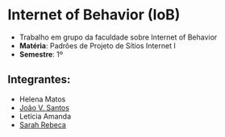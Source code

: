# Internet of Behavior (IoB)

- Trabalho em grupo da faculdade sobre Internet of Behavior
- **Matéria**: Padrões de Projeto de Sítios Internet I
- **Semestre**: 1º

## Integrantes:

- Helena Matos
- [João V. Santos](https://github.com/joao2012)
- Letícia Amanda
- [Sarah Rebeca](https://github.com/oliveirasarah)
